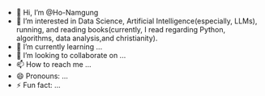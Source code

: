 - 👋 Hi, I’m @Ho-Namgung
- 👀 I’m interested in Data Science, Artificial Intelligence(especially, LLMs), running, and reading books(currently, I read regarding Python, algorithms, data analysis,and christianity).
- 🌱 I’m currently learning ...
- 💞️ I’m looking to collaborate on ...
- 📫 How to reach me ...
- 😄 Pronouns: ...
- ⚡ Fun fact: ...

<!---
Ho-Namgung/Ho-Namgung is a ✨ special ✨ repository because its `README.md` (this file) appears on your GitHub profile.
You can click the Preview link to take a look at your changes.
--->
